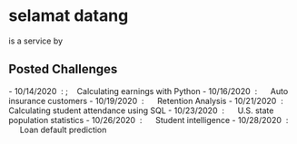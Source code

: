 <h1> selamat datang </h1>
is a service by 

<h2> Posted Challenges </h2>
- 10/14/2020 &nbsp: ;&nbsp;&nbsp;&nbsp; Calculating earnings with Python
- 10/16/2020 &nbsp: &nbsp;&nbsp;&nbsp;&nbsp; Auto insurance customers
- 10/19/2020 &nbsp: &nbsp;&nbsp;&nbsp;&nbsp; Retention Analysis
- 10/21/2020 &nbsp: &nbsp;&nbsp;&nbsp;&nbsp; Calculating student attendance using SQL
- 10/23/2020 &nbsp: &nbsp;&nbsp;&nbsp;&nbsp; U.S. state population statistics
- 10/26/2020 &nbsp: &nbsp;&nbsp;&nbsp;&nbsp; Student intelligence
- 10/28/2020 &nbsp: &nbsp;&nbsp;&nbsp;&nbsp; Loan default prediction
